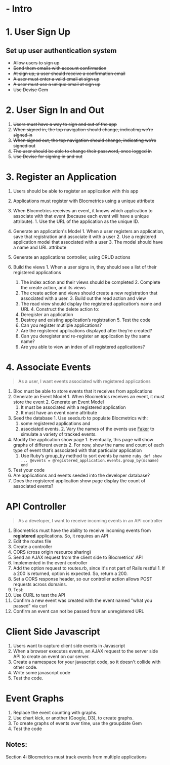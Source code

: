 # - Intro
# 1. User Sign Up
## Set up user authentication system
- ~~Allow users to sign up~~
- ~~Send them emails with account confirmation~~
- ~~At sign up, a user should receive a confirmation email~~
- ~~A user must enter a valid email at sign up~~
- ~~A user must use a unique email at sign up~~
- ~~Use Devise Gem~~

# 2. User Sign In and Out
  1. ~~Users must have a way to sign and out of the app~~
  2. ~~When signed in, the top navigation should change, indicating we’re signed in~~
  3. ~~When signed out, the top navigation should change, indicating we’re signed out~~
  4. ~~The user should be able to change their password, once logged in~~
  5. ~~Use Devise for signing in and out~~

# 3. Register an Application
  1. Users should be able to register an application with this app
  2. Applications must register with Blocmetrics using a unique attribute
  3. When Blocmetrics receives an event, it knows which application to associate with that event (because each event will have a unique attribute).
    1. Use the URL of the application as the unique ID.
  4. Generate an application's Model
    1. When a user registers an application, save that registration and associate it with a user
    2. Use a registered application model that associated with a user
    3. The model should have a name and URL attribute

  5. Generate an applications controller, using CRUD actions
  6. Build the views
    1. When a user signs in, they should see a list of their registered applications
      1. The index action and their views should be completed
    2. Complete the create action, and its views
      1. The create action and views should create a new registration that associated with a user.
    3. Build out the read action and view
      1. The read view should display the registered application’s name and URL
    4. Construct the delete action to:
      1. Deregister an application
      2. Destroy and existing application’s registration
    5. Test the code
      1. Can you register mutliple applications?
      2. Are the registered applications displayed after they’re created?
      3. Can you deregister and re-register an application by the same name?
      4. Are you able to view an index of all registered applications?

# 4. Associate Events

> As a user, I want events associated with registered applications

  1. Bloc must be able to store events that it receives from applications
  2. Generate an Event Model
    1. When Blocmetrics receives an event, it must store the event
    2. Generate an Event Model
      1. It must be associated with a registered application
      2. It must have an event name attribute
  3. Seed the database
    1. Use seeds.rb to populate Blocmetrics with:
      1. some registered applications and
      2. associated events.
    2. Vary the names of the events use [Faker](https://github.com/stympy/faker) to simulate a variety of tracked events.
  4. Modify the application show page
    1. Eventually, this page will show graphs of different events
    2. For now, show the name and count of each type of event that’s associated with that particular application
      1. Use Ruby’s group_by method to sort events by name
    ```ruby
    def show
      ...
    @events = @registered_application.events.group_by(&:name)
    end
    ```
5. Test your code
  1. Are applications and events seeded into the developer database?
  2. Does the registered application show page display the count of associated events?


# API Controller
> As a developer, I want to receive incoming events in an API controller

1. Blocmetrics must have the ability to receive incoming events from **registered** applications. So, it requires an API
2. Edit the routes file
3. Create a controller
4. CORS (cross origin resource sharing)
  1. Send an AJAX request from the client side to Blocmetrics' API
  2. Implemented in the event controller
  3. Add the option request to routes.rb, since it's not part of Rails restful
    1. If a 200 is returned, option is expected. So, return a 200.
  4. Set a CORS response header, so our controller action allows POST requests across domains.
5. Test:
  1. Use CURL to test the API
  2. Confirm a new event was created with the event named "what you passed" via curl
  3. Confirm an event can not be passed from an unregistered URL


# Client Side Javascript
1. Users want to capture client side events in Javascript
2. When a browser executes events, an AJAX request to the server side API to create an event on our server.
3. Create a namespace for your javascript code, so it doesn't collide with other code.
4. Write some javascript code
5. Test the code.


# Event Graphs
1. Replace the event counting with graphs.
  1. Use chart kick, or another (Google, D3), to create graphs.
  2. To create graphs of events over time, use the groupdate Gem
  3. Test the code

## Notes:

Section 4: Blocmetrics must track events from multiple applications
